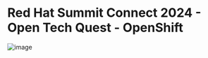 # Red Hat Summit Connect 2024 - Open Tech Quest - OpenShift

![image](https://github.com/user-attachments/assets/17726917-3f19-4fb8-8609-9078a602a203)

